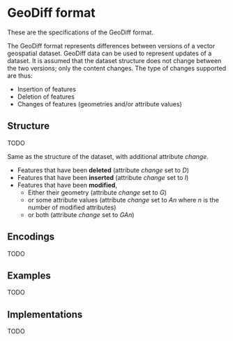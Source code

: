 # GeoDiff format

These are the specifications of the GeoDiff format.

The GeoDiff format represents differences between versions of a vector geospatial dataset. GeoDiff data can be used to represent updates of a dataset. It is assumed that the dataset structure does not change between the two versions; only the content changes. The type of changes supported are thus:
- Insertion of features
- Deletion of features 
- Changes of features (geometries and/or attribute values)

## Structure

TODO

Same as the structure of the dataset, with additional attribute *change*.


- Features that have been **deleted** (attribute *change* set to *D*)
- Features that have been **inserted** (attribute *change* set to *I*)
- Features that have been **modified**,
   * Either their geometry (attribute *change* set to *G*)
   * or some attribute values (attribute *change* set to *An* where *n* is the number of modified attributes)
   * or both (attribute *change* set to *GAn*)

## Encodings

TODO

## Examples

TODO

## Implementations

TODO
